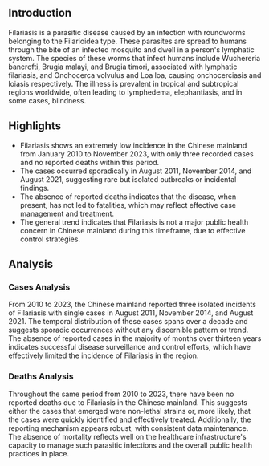 ## Introduction

Filariasis is a parasitic disease caused by an infection with roundworms belonging to the Filarioidea type. These parasites are spread to humans through the bite of an infected mosquito and dwell in a person's lymphatic system. The species of these worms that infect humans include Wuchereria bancrofti, Brugia malayi, and Brugia timori, associated with lymphatic filariasis, and Onchocerca volvulus and Loa loa, causing onchocerciasis and loiasis respectively. The illness is prevalent in tropical and subtropical regions worldwide, often leading to lymphedema, elephantiasis, and in some cases, blindness.
## Highlights

- Filariasis shows an extremely low incidence in the Chinese mainland from January 2010 to November 2023, with only three recorded cases and no reported deaths within this period. <br/>
- The cases occurred sporadically in August 2011, November 2014, and August 2021, suggesting rare but isolated outbreaks or incidental findings. <br/>
- The absence of reported deaths indicates that the disease, when present, has not led to fatalities, which may reflect effective case management and treatment. <br/>
- The general trend indicates that Filariasis is not a major public health concern in Chinese mainland during this timeframe, due to effective control strategies. <br/>
## Analysis

### Cases Analysis
From 2010 to 2023, the Chinese mainland reported three isolated incidents of Filariasis with single cases in August 2011, November 2014, and August 2021. The temporal distribution of these cases spans over a decade and suggests sporadic occurrences without any discernible pattern or trend. The absence of reported cases in the majority of months over thirteen years indicates successful disease surveillance and control efforts, which have effectively limited the incidence of Filariasis in the region.

### Deaths Analysis
Throughout the same period from 2010 to 2023, there have been no reported deaths due to Filariasis in the Chinese mainland. This suggests either the cases that emerged were non-lethal strains or, more likely, that the cases were quickly identified and effectively treated. Additionally, the reporting mechanism appears robust, with consistent data maintenance. The absence of mortality reflects well on the healthcare infrastructure's capacity to manage such parasitic infections and the overall public health practices in place.
